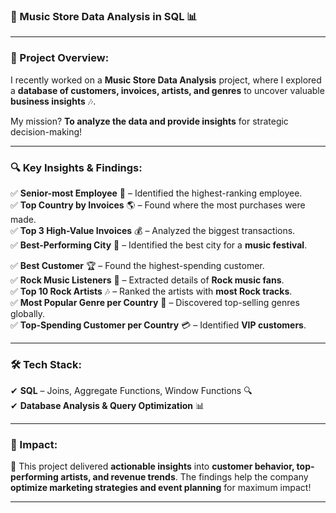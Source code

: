 ### **🎵 Music Store Data Analysis in SQL 📊**  

---

### **🚀 Project Overview:**  
I recently worked on a **Music Store Data Analysis** project, where I explored a **database of customers, invoices, artists, and genres** to uncover valuable **business insights** 🎶.  

My mission? **To analyze the data and provide insights** for strategic decision-making!  

---

### **🔍 Key Insights & Findings:**  
✅ **Senior-most Employee** 👔 – Identified the highest-ranking employee.  
✅ **Top Country by Invoices** 🌎 – Found where the most purchases were made.  
✅ **Top 3 High-Value Invoices** 💰 – Analyzed the biggest transactions.  
✅ **Best-Performing City** 🎤 – Identified the best city for a **music festival**.  


✅ **Best Customer** 🏆 – Found the highest-spending customer.  
✅ **Rock Music Listeners** 🎸 – Extracted details of **Rock music fans**.  
✅ **Top 10 Rock Artists** 🎶 – Ranked the artists with **most Rock tracks**.  
✅ **Most Popular Genre per Country** 🎼 – Discovered top-selling genres globally.  
✅ **Top-Spending Customer per Country** 💳 – Identified **VIP customers**.  

---

### **🛠 Tech Stack:**  
✔ **SQL** – Joins, Aggregate Functions, Window Functions 🔍  
✔ **Database Analysis & Query Optimization** 📊  

---

### **🎯 Impact:**  
🚀 This project delivered **actionable insights** into **customer behavior, top-performing artists, and revenue trends**. The findings help the company **optimize marketing strategies and event planning** for maximum impact!  

---

